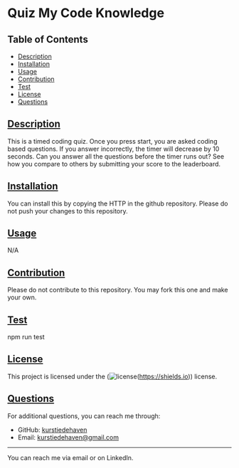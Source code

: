 # Quiz My Code Knowledge

## Table of Contents

- [Description](#description)
- [Installation](#installation)
- [Usage](#usage)
- [Contribution](#contribution)
- [Test](#test)
- [License](#license)
- [Questions](#questions)

## [Description](#description)

This is a timed coding quiz. Once you press start, you are asked coding based questions. If you answer incorrectly, the timer will decrease by 10 seconds. Can you answer all the questions before the timer runs out? See how you compare to others by submitting your score to the leaderboard.

## [Installation](#installation)

You can install this by copying the HTTP in the github repository. Please do not push your changes to this repository.

## [Usage](#usage)

N/A

## [Contribution](#contribution)

Please do not contribute to this repository. You may fork this one and make your own.

## [Test](#test)

npm run test

## [License](#license)

This project is licensed under the (![license](https://img.shields.io/badge/license-MIT-blue)(https://shields.io)) license.

## [Questions](#questions)

For additional questions, you can reach me through:

- GitHub: [kurstiedehaven](https://github.com/kurstiedehaven)
- Email: kurstiedehaven@gmail.com

---

You can reach me via email or on LinkedIn.
